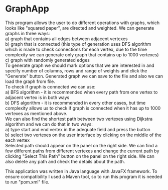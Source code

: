 # GraphApp
This program allows the user to do different operations with graphs, which looks like "squared paper", are directed and weighted. We can generate graphs in three ways:  
a) graph that contains all edges between adjacent vertexes  
b) graph that is connected (this type of generation uses DFS algorithm which is made to check connections for each vertex, due to the time complexity we can generate only graph that contains up to 1000 vertexes)  
c) graph with randomly generated edges  
To generate graph we should mark options that we are interested in and specify number of columns, rows and range of weights and click the "Generate" button.
Generated graph we can save to the file and also we can load the graph from file.  
To check if graph is connected we can use:  
a) BFS algorithm - it is recommended when every path from one vertex to adjacent vertex is in both ways  
b) DFS algorithm - it is recommended in every other cases, but time complexity allows us to check if graph is connected when it has up to 1000 vertexes as mentioned above.    
We can also find the shortest path between two vertexes using Dijkstra algorithm and we can do that in two ways:  
a) type start and end vertex in the adequate field and press the button  
b) select two vertexes on the user interface by clicking on the middle of the each vertex  
Selected path should appear on the panel on the right side. We can find a few different paths from different vertexes and change the current path by clicking "Select This Path" button on the panel on the right side. We can also delete any path and check the details about the path.  

This application was written in Java language with JavaFX framework. To ensure compatibility I used a Maven tool, so to run this program it is needed to run "pom.xml" file.
